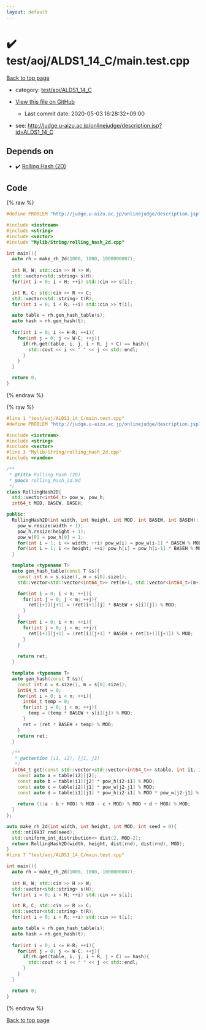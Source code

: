 ```yaml
---
layout: default
---
```


<!-- mathjax config similar to math.stackexchange -->
<script type="text/javascript" async
  src="https://cdnjs.cloudflare.com/ajax/libs/mathjax/2.7.5/MathJax.js?config=TeX-MML-AM_CHTML">
</script>
<script type="text/x-mathjax-config">
  MathJax.Hub.Config({
    TeX: { equationNumbers: { autoNumber: "AMS" }},
    tex2jax: {
      inlineMath: [ ['$','$'] ],
      processEscapes: true
    },
    "HTML-CSS": { matchFontHeight: false },
    displayAlign: "left",
    displayIndent: "2em"
  });
</script>

<script type="text/javascript" src="https://cdnjs.cloudflare.com/ajax/libs/jquery/3.4.1/jquery.min.js"></script>
<script src="https://cdn.jsdelivr.net/npm/jquery-balloon-js@1.1.2/jquery.balloon.min.js" integrity="sha256-ZEYs9VrgAeNuPvs15E39OsyOJaIkXEEt10fzxJ20+2I=" crossorigin="anonymous"></script>
<script type="text/javascript" src="../../../../assets/js/copy-button.js"></script>
<link rel="stylesheet" href="../../../../assets/css/copy-button.css" />


# :heavy_check_mark: test/aoj/ALDS1_14_C/main.test.cpp

<a href="../../../../index.html">Back to top page</a>

* category: <a href="../../../../index.html#4663ce58de854a9b7b2acb9ce1fd08fb">test/aoj/ALDS1_14_C</a>
* <a href="{{ site.github.repository_url }}/blob/master/test/aoj/ALDS1_14_C/main.test.cpp">View this file on GitHub</a>
    - Last commit date: 2020-05-03 16:28:32+09:00


* see: <a href="http://judge.u-aizu.ac.jp/onlinejudge/description.jsp?id=ALDS1_14_C">http://judge.u-aizu.ac.jp/onlinejudge/description.jsp?id=ALDS1_14_C</a>


## Depends on

* :heavy_check_mark: <a href="../../../../library/Mylib/String/rolling_hash_2d.cpp.html">Rolling Hash (2D)</a>


## Code

<a id="unbundled"></a>
{% raw %}
```cpp
#define PROBLEM "http://judge.u-aizu.ac.jp/onlinejudge/description.jsp?id=ALDS1_14_C"

#include <iostream>
#include <string>
#include <vector>
#include "Mylib/String/rolling_hash_2d.cpp"

int main(){
  auto rh = make_rh_2d(1000, 1000, 1000000007);
  
  int H, W; std::cin >> H >> W;
  std::vector<std::string> s(H);
  for(int i = 0; i < H; ++i) std::cin >> s[i];

  int R, C; std::cin >> R >> C;
  std::vector<std::string> t(R);
  for(int i = 0; i < R; ++i) std::cin >> t[i];

  auto table = rh.gen_hash_table(s);
  auto hash = rh.gen_hash(t);
  
  for(int i = 0; i <= H-R; ++i){
    for(int j = 0; j <= W-C; ++j){
      if(rh.get(table, i, j, i + R, j + C) == hash){
        std::cout << i << " " << j << std::endl;
      }
    }
  }

  return 0;
}

```
{% endraw %}

<a id="bundled"></a>
{% raw %}
```cpp
#line 1 "test/aoj/ALDS1_14_C/main.test.cpp"
#define PROBLEM "http://judge.u-aizu.ac.jp/onlinejudge/description.jsp?id=ALDS1_14_C"

#include <iostream>
#include <string>
#include <vector>
#line 3 "Mylib/String/rolling_hash_2d.cpp"
#include <random>

/**
 * @title Rolling Hash (2D)
 * @docs rolling_hash_2d.md
 */
class RollingHash2D{
  std::vector<int64_t> pow_w, pow_h;
  int64_t MOD, BASEW, BASEH;

public:
  RollingHash2D(int width, int height, int MOD, int BASEW, int BASEH): MOD(MOD), BASEW(BASEW), BASEH(BASEH){
    pow_w.resize(width + 1);
    pow_h.resize(height + 1);
    pow_w[0] = pow_h[0] = 1;
    for(int i = 1; i <= width; ++i) pow_w[i] = pow_w[i-1] * BASEW % MOD;
    for(int i = 1; i <= height; ++i) pow_h[i] = pow_h[i-1] * BASEH % MOD;
  }

  template <typename T>
  auto gen_hash_table(const T &s){
    const int n = s.size(), m = s[0].size();
    std::vector<std::vector<int64_t>> ret(n+1, std::vector<int64_t>(m+1));

    for(int i = 0; i < n; ++i){
      for(int j = 0; j < m; ++j){
        ret[i+1][j+1] = (ret[i+1][j] * BASEW + s[i][j]) % MOD;
      }
    }
    for(int i = 0; i < n; ++i){
      for(int j = 0; j < m; ++j){
        ret[i+1][j+1] = (ret[i][j+1] * BASEH + ret[i+1][j+1]) % MOD;
      }
    }
    
    return ret;
  }

  template <typename T>
  auto gen_hash(const T &s){
    const int n = s.size(), m = s[0].size();
    int64_t ret = 0;
    for(int i = 0; i < n; ++i){
      int64_t temp = 0;
      for(int j = 0; j < m; ++j){
        temp = (temp * BASEW + s[i][j]) % MOD;
      }
      ret = (ret * BASEH + temp) % MOD;
    }
    return ret;
  }

  /**
   * @attention [i1, i2), [j1, j2)
   */
  int64_t get(const std::vector<std::vector<int64_t>> &table, int i1, int j1, int i2, int j2) const {
    const auto a = table[i2][j2];
    const auto b = table[i1][j2] * pow_h[i2-i1] % MOD;
    const auto c = table[i2][j1] * pow_w[j2-j1] % MOD;
    const auto d = table[i1][j1] * pow_h[i2-i1] % MOD * pow_w[j2-j1] % MOD;
    
    return (((a - b + MOD) % MOD - c + MOD) % MOD + d + MOD) % MOD;
  }
};

auto make_rh_2d(int width, int height, int MOD, int seed = 0){
  std::mt19937 rnd(seed);
  std::uniform_int_distribution<> dist(2, MOD-2);
  return RollingHash2D(width, height, dist(rnd), dist(rnd), MOD);
}
#line 7 "test/aoj/ALDS1_14_C/main.test.cpp"

int main(){
  auto rh = make_rh_2d(1000, 1000, 1000000007);
  
  int H, W; std::cin >> H >> W;
  std::vector<std::string> s(H);
  for(int i = 0; i < H; ++i) std::cin >> s[i];

  int R, C; std::cin >> R >> C;
  std::vector<std::string> t(R);
  for(int i = 0; i < R; ++i) std::cin >> t[i];

  auto table = rh.gen_hash_table(s);
  auto hash = rh.gen_hash(t);
  
  for(int i = 0; i <= H-R; ++i){
    for(int j = 0; j <= W-C; ++j){
      if(rh.get(table, i, j, i + R, j + C) == hash){
        std::cout << i << " " << j << std::endl;
      }
    }
  }

  return 0;
}

```
{% endraw %}

<a href="../../../../index.html">Back to top page</a>

